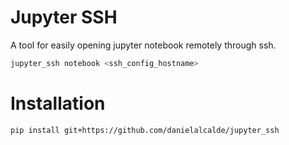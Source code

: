 # Jupyter SSH
A tool for easily opening jupyter notebook remotely through ssh.

```bash
jupyter_ssh notebook <ssh_config_hostname>
```

# Installation
```bash
pip install git+https://github.com/danielalcalde/jupyter_ssh
```
